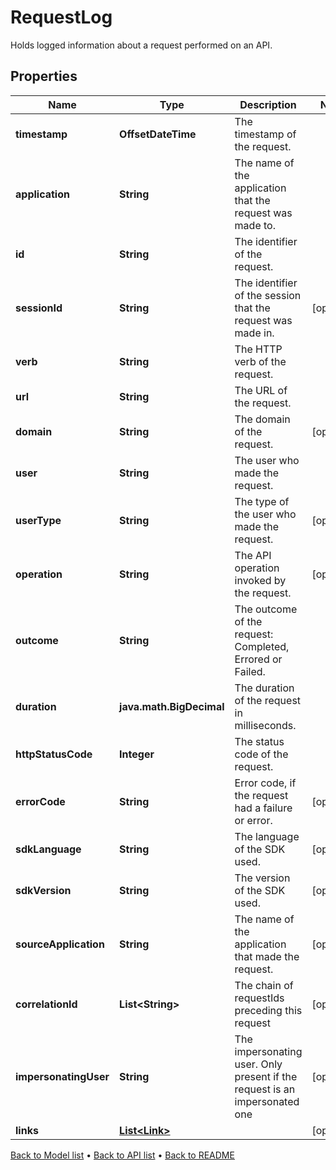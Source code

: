 

# RequestLog

Holds logged information about a request performed on an API.

## Properties

| Name | Type | Description | Notes |
|------------ | ------------- | ------------- | -------------|
|**timestamp** | **OffsetDateTime** | The timestamp of the request. |  |
|**application** | **String** | The name of the application that the request was made to. |  |
|**id** | **String** | The identifier of the request. |  |
|**sessionId** | **String** | The identifier of the session that the request was made in. |  [optional] |
|**verb** | **String** | The HTTP verb of the request. |  |
|**url** | **String** | The URL of the request. |  |
|**domain** | **String** | The domain of the request. |  [optional] |
|**user** | **String** | The user who made the request. |  |
|**userType** | **String** | The type of the user who made the request. |  [optional] |
|**operation** | **String** | The API operation invoked by the request. |  [optional] |
|**outcome** | **String** | The outcome of the request: Completed, Errored or Failed. |  |
|**duration** | **java.math.BigDecimal** | The duration of the request in milliseconds. |  |
|**httpStatusCode** | **Integer** | The status code of the request. |  |
|**errorCode** | **String** | Error code, if the request had a failure or error. |  [optional] |
|**sdkLanguage** | **String** | The language of the SDK used. |  [optional] |
|**sdkVersion** | **String** | The version of the SDK used. |  [optional] |
|**sourceApplication** | **String** | The name of the application that made the request. |  [optional] |
|**correlationId** | **List&lt;String&gt;** | The chain of requestIds preceding this request |  [optional] |
|**impersonatingUser** | **String** | The impersonating user. Only present if the request is an impersonated one |  [optional] |
|**links** | [**List&lt;Link&gt;**](Link.md) |  |  [optional] |



[Back to Model list](../README.md#documentation-for-models) &#8226; [Back to API list](../README.md#documentation-for-api-endpoints) &#8226; [Back to README](../README.md)


